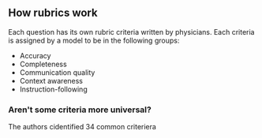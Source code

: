 ## How rubrics work

Each question has its own rubric criteria written by physicians.  Each criteria is assigned by a model to be in the following groups:
- Accuracy  
- Completeness  
- Communication quality  
- Context awareness  
- Instruction-following  

### Aren't some criteria more universal?
The authors cidentified 34 common criteriera